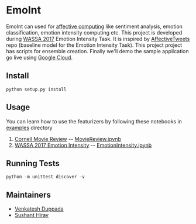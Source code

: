# EmoInt
EmoInt can used for [affective computing](https://en.wikipedia.org/wiki/Affective_computing)
like sentiment analysis, emotion classification, emotion intensity computing etc. This project is developed
during [WASSA 2017](http://optima.jrc.it/wassa2017/) Emotion Intensity Task. It is inspired by
[AffectiveTweets](https://github.com/felipebravom/AffectiveTweets) repo (baseline model for the Emotion Intensity Task).
This project project has scripts for ensemble creation. Finally we'll demo the sample application go live using
[Google Cloud](https://cloud.google.com/).

## Install
```
python setup.py install
```

## Usage
You can learn how to use the featurizers by following these notebooks in [examples](emoint/examples) directory
 1. [Cornell Movie Review](http://www.cs.cornell.edu/people/pabo/movie-review-data/) -- [MovieReview.ipynb](emoint/examples/MovieReview.ipynb)
 2. [WASSA 2017 Emotion Intensity](http://optima.jrc.it/wassa2017/) -- [EmotionIntensity.ipynb](emoint/examples/EmotionIntensity.ipynb)


## Running Tests
```
python -m unittest discover -v
```

## Maintainers
- [Venkatesh Duppada](venkatesh-1729.github.io)
- [Sushant Hiray](sushant-hiray.github.io)
